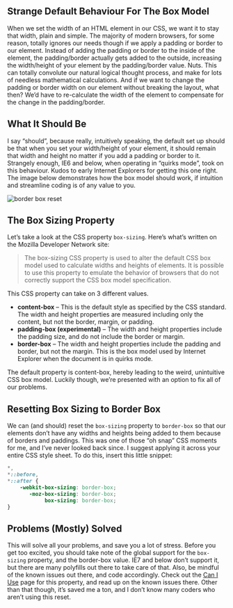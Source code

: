 ## Strange Default Behaviour For The Box Model

When we set the width of an HTML element in our CSS, we want it to stay that width, plain and simple. The majority of modern browsers, for some reason, totally ignores our needs though if we apply a padding or border to our element. Instead of adding the padding or border to the inside of the element, the padding/border actually gets added to the outside, increasing the width/height of your element by the padding/border value. Nuts. This can totally convolute our natural logical thought process, and make for lots of needless mathematical calculations. And if we want to change the padding or border width on our element without breaking the layout, what then? We’d have to re-calculate the width of the element to compensate for the change in the padding/border.

## What It Should Be

I say “should”, because really, intuitively speaking, the default set up should be that when you set your width/height of your element, it should remain that width and height no matter if you add a padding or border to it. Strangely enough, IE6 and below, when operating in “quirks mode”, took on this behaviour. Kudos to early Internet Explorers for getting this one right. The image below demonstrates how the box model should work, if intuition and streamline coding is of any value to you.

![border box reset]()

## The Box Sizing Property

Let’s take a look at the CSS property `box-sizing`. Here’s what’s written on the Mozilla Developer Network site:

> The box-sizing CSS property is used to alter the default CSS box model used to calculate widths and heights of elements. It is possible to use this property to emulate the behavior of browsers that do not correctly support the CSS box model specification.

This CSS property can take on 3 different values.

* __content-box__ – This is the default style as specified by the CSS standard. The width and height properties are measured including only the content, but not the border, margin, or padding.
* __padding-box (experimental)__ – The width and height properties include the padding size, and do not include the border or margin.
* __border-box__ – The width and height properties include the padding and border, but not the margin. This is the box model used by Internet Explorer when the document is in quirks mode.

The default property is content-box, hereby leading to the weird, unintuitive CSS box model. Luckily though, we’re presented with an option to fix all of our problems.

## Resetting Box Sizing to Border Box

We can (and should) reset the `box-sizing` property to `border-box` so that our elements don’t have any widths and heights being added to them because of borders and paddings. This was one of those “oh snap” CSS moments for me, and I’ve never looked back since. I suggest applying it across your entire CSS style sheet. To do this, insert this little snippet:

```css
*,
*::before,
*::after {
    -webkit-box-sizing: border-box;
       -moz-box-sizing: border-box;
            box-sizing: border-box;
}
```

## Problems (Mostly) Solved

This will solve all your problems, and save you a lot of stress. Before you get too excited, you should take note of the global support for the `box-sizing` property, and the border-box value. IE7 and below don’t support it, but there are many polyfills out there to take care of that. Also, be mindful of the known issues out there, and code accordingly. Check out the [Can I Use](http://caniuse.com/#search=border-box) page for this property, and read up on the known issues there. Other than that though, it’s saved me a ton, and I don’t know many coders who aren’t using this reset.